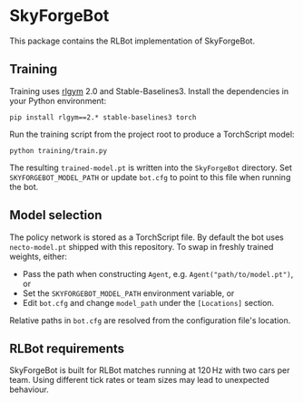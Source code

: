 # SkyForgeBot

This package contains the RLBot implementation of SkyForgeBot.

## Training

Training uses [rlgym](https://github.com/RLBot/RLGym) 2.0 and Stable-Baselines3.
Install the dependencies in your Python environment:

```
pip install rlgym==2.* stable-baselines3 torch
```

Run the training script from the project root to produce a TorchScript model:

```
python training/train.py
```

The resulting `trained-model.pt` is written into the `SkyForgeBot` directory.
Set `SKYFORGEBOT_MODEL_PATH` or update `bot.cfg` to point to this file when
running the bot.

## Model selection

The policy network is stored as a TorchScript file. By default the bot uses
`necto-model.pt` shipped with this repository. To swap in freshly trained
weights, either:

* Pass the path when constructing `Agent`, e.g. `Agent("path/to/model.pt")`, or
* Set the `SKYFORGEBOT_MODEL_PATH` environment variable, or
* Edit `bot.cfg` and change `model_path` under the `[Locations]` section.

Relative paths in `bot.cfg` are resolved from the configuration file's
location.

## RLBot requirements

SkyForgeBot is built for RLBot matches running at 120 Hz with two cars per
team. Using different tick rates or team sizes may lead to unexpected
behaviour.
